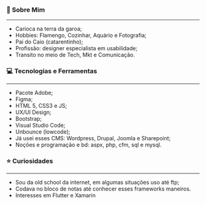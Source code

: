 

<h3>👻 Sobre Mim</h3>
<hr>

<ul>
  <li>Carioca na terra da garoa;</li>
  <li>Hobbies: Flamengo, Cozinhar, Aquário e Fotografia;</li>
  <li>Pai do Caio (catarentinho);</li>
  <li>Profissão: designer especialista em usabilidade;</li>
  <li>Transito no meio de Tech, Mkt e Comunicação.</li>
</ul>

<h3>💻 Tecnologias e Ferramentas </h3>
<hr>

<ul>
  <li>Pacote Adobe;</li>
  <li>Figma;</li>
  <li>HTML 5, CSS3 e JS;</li>
  <li>UX/UI Design;</li>
  <li>Bootstrap;</li>
  <li>Visual Studio Code;</li>
  <li>Unbounce (lowcode);</li>
  <li>Já usei esses CMS: Wordpress, Drupal, Joomla e Sharepoint;</li>
  <li>Noções e programação e bd: aspx, php, cfm, sql e mysql.  </li>
</ul>

<h3>⭐️ Curiosidades</h3>
<hr>

<ul>
  <li>Sou da old school da internet, em algumas situações uso até ftp;</li>
  <li>Codava no bloco de notas até conhecer esses frameworks maneiros.</li>
  <li>Interesses em Flutter e Xamarin </li>
</ul>

